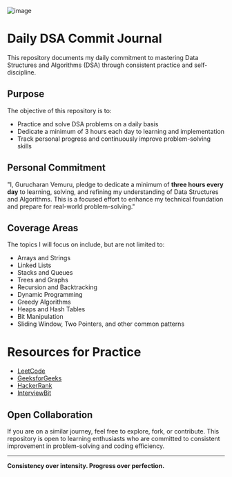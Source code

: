 ![image](https://github.com/user-attachments/assets/13bdecac-981d-4b33-bcb8-09a140be5370)



# Daily DSA Commit Journal

This repository documents my daily commitment to mastering Data Structures and Algorithms (DSA) through consistent practice and self-discipline.

## Purpose

The objective of this repository is to:
- Practice and solve DSA problems on a daily basis
- Dedicate a minimum of 3 hours each day to learning and implementation
- Track personal progress and continuously improve problem-solving skills

## Personal Commitment

"I, Gurucharan Vemuru, pledge to dedicate a minimum of **three hours every day** to learning, solving, and refining my understanding of Data Structures and Algorithms. This is a focused effort to enhance my technical foundation and prepare for real-world problem-solving."

## Coverage Areas

The topics I will focus on include, but are not limited to:

- Arrays and Strings  
- Linked Lists  
- Stacks and Queues  
- Trees and Graphs  
- Recursion and Backtracking  
- Dynamic Programming  
- Greedy Algorithms  
- Heaps and Hash Tables  
- Bit Manipulation  
- Sliding Window, Two Pointers, and other common patterns  

# Resources for Practice

- [LeetCode](https://leetcode.com/)
- [GeeksforGeeks](https://www.geeksforgeeks.org/)
- [HackerRank](https://www.hackerrank.com/)
- [InterviewBit](https://www.interviewbit.com/)

## Open Collaboration

If you are on a similar journey, feel free to explore, fork, or contribute. This repository is open to learning enthusiasts who are committed to consistent improvement in problem-solving and coding efficiency.

---

**Consistency over intensity. Progress over perfection.**

